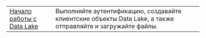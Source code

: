 |  |  |
|---------|---------|
| [Начало работы с Data Lake][1] | Выполняйте аутентификацию, создавайте клиентские объекты Data Lake, а также отправляйте и загружайте файлы. |

[1]: https://azure.microsoft.com/resources/samples/data-lake-store-java-upload-download-get-started/